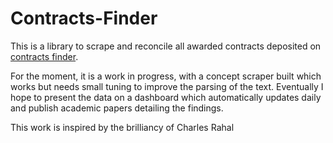 # Contracts-Finder
This is a library to scrape and reconcile all awarded contracts deposited on [contracts finder](https://www.contractsfinder.service.gov.uk/).

For the moment, it is a work in progress, with a concept scraper built which works but needs small tuning to improve the parsing of the text. Eventually I hope to present the data on a dashboard which automatically updates daily and publish academic papers detailing the findings.

This work is inspired by the brilliancy of Charles Rahal
